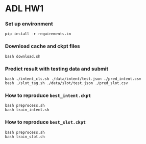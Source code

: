# ADL HW1

### Set up environment
```shell
pip install -r requirements.in
```

### Download cache and ckpt files
```shell
bash download.sh
```

### Predict result with testing data and submit
```shell
bash ./intent_cls.sh ./data/intent/test.json ./pred_intent.csv
bash ./slot_tag.sh ./data/slot/test.json ./pred_slot.csv
```

### How to reproduce `best_intent.ckpt`
```shell
bash preprocess.sh
bash train_intent.sh
```

### How to reproduce `best_slot.ckpt`
```shell
bash preprocess.sh
bash train_slot.sh
```